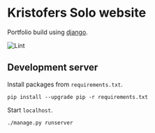 # Kristofers Solo website
Portfolio build using [django](https://www.djangoproject.com/).

![Lint](https://github.com/kristoferssolo/kristofersxyz/actions/workflows/lint.yml/badge.svg)

## Development server
Install packages from `requirements.txt`.
```shell
pip install --upgrade pip -r requirements.txt
```

Start `localhost`.
```shell
./manage.py runserver
```
